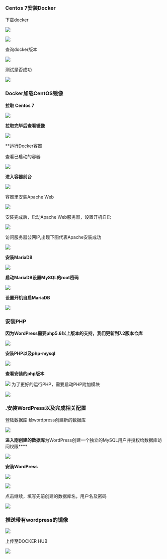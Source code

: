### Centos 7安装Docker

下载docker

![](../shiyan3/IMG/1.png)

![](../shiyan3/IMG/2.png)



查询docker版本

![](../shiyan3/IMG/4.png)

测试是否成功

![](../shiyan3/IMG/5.png)

### Docker加载CentOS镜像

**拉取 Centos 7**

![](../shiyan3/IMG/6.png)

**拉取完毕后查看镜像**

![](../shiyan3/IMG/7.png)

**运行Docker容器

查看已启动的容器

![](../shiyan3/IMG/8.png)

**进入容器前台**

![](../shiyan3/IMG/9.png)

容器里安装Apache Web

![](../shiyan3/IMG/10.png)

安装完成后，启动Apache Web服务器，设置开机自启

![](..\shiyan3\IMG\11.png)

访问服务器公网IP,出现下图代表Apache安装成功

![](..\shiyan3\IMG\12.png)

**安装MariaDB**

![](..\shiyan3\IMG\13.png)

**启动MariaDB设置MySQL的root密码**

![](..\shiyan3\IMG\14.png)

**设置开机自启MariaDB**

![](..\shiyan3\IMG\15.png)

### 安装PHP



**因为WordPress需要php5.6以上版本的支持，我们更新到7.2版本仓库**

![](..\shiyan3\IMG\17.png)

**安装PHP以及php-mysql**

![](..\shiyan3\IMG\18.png)

**查看安装的php版本**

![](..\shiyan3\IMG\19.png)
为了更好的运行PHP，需要启动PHP附加模块

![](..\shiyan3\IMG\20.png)

### .安装WordPress以及完成相关配置

登陆数据库 给wordpress创建新的数据库

![](..\shiyan3\IMG\21.png)

**进入刚创建的数据库**为WordPress创建一个独立的MySQL用户并授权给数据库访问权限****

![](..\shiyan3\IMG\22.png)

**安装WordPress**

![](..\shiyan3\IMG\23.png)

![](..\shiyan3\IMG\24.png)

点击继续，填写先前创建的数据库名，用户名及密码

![](..\shiyan3\IMG\25.png)

### 推送带有wordpress的镜像

![](..\shiyan3\IMG\26.png)

上传至DOCKER HUB

![](..\shiyan3\IMG\27.png)

